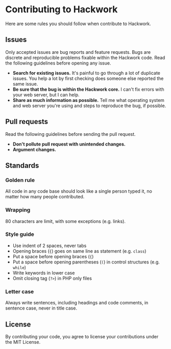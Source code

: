 # Contributing to Hackwork

Here are some rules you should follow when contribute to Hackwork.

## Issues

Only accepted issues are bug reports and feature requests. Bugs are discrete
and reproducible problems fixable within the Hackwork code. Read the following
guidelines before opening any issue.

- **Search for existing issues.** It's painful to go through a lot of duplicate
  issues. You help a lot by first checking does someone else reported the same
  issue.
- **Be sure that the bug is within the Hackwork core.** I can't fix errors with
  your web server, but I can help.
- **Share as much information as possible.** Tell me what operating system and
  web server you're using and steps to reproduce the bug, if possible.

## Pull requests

Read the following guidelines before sending the pull request.

- **Don't pollute pull request with unintended changes.**
- **Argument changes.**

## Standards

### Golden rule

All code in any code base should look like a single person typed it, no
matter how many people contributed.

### Wrapping

80 characters are limit, with some exceptions (e.g. links).

### Style guide

- Use indent of 2 spaces, never tabs
- Opening braces (`{`) goes on same line as statement (e.g. `class`)
- Put a space before opening braces (`{`)
- Put a space before opening parentheses (`(`) in control structures (e.g.
  `while`)
- Write keywords in lower case
- Omit closing tag (`?>`) in PHP only files

### Letter case

Always write sentences, including headings and code comments, in sentence case,
never in title case.

## License

By contributing your code, you agree to license your contributions under the
MIT License.
